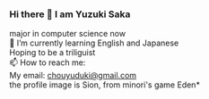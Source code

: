### Hi there 👋 I am Yuzuki Saka  
major in computer science now  
🌱 I’m currently learning English and Japanese  
Hoping to be a triliguist  
📫 How to reach me:  
My email: chouyuduki@gmail.com  
the profile image is Sion, from minori's game Eden*

<!--
**ChouYuduki/ChouYuduki** is a ✨ _special_ ✨ repository because its `README.md` (this file) appears on your GitHub profile.

Here are some ideas to get you started:

- 🔭 I’m currently working on ...
- 🌱 I’m currently learning ...
- 👯 I’m looking to collaborate on ...
- 🤔 I’m looking for help with ...
- 💬 Ask me about ...
- 📫 How to reach me: ...
- 😄 Pronouns: ...
- ⚡ Fun fact: ...
-->

